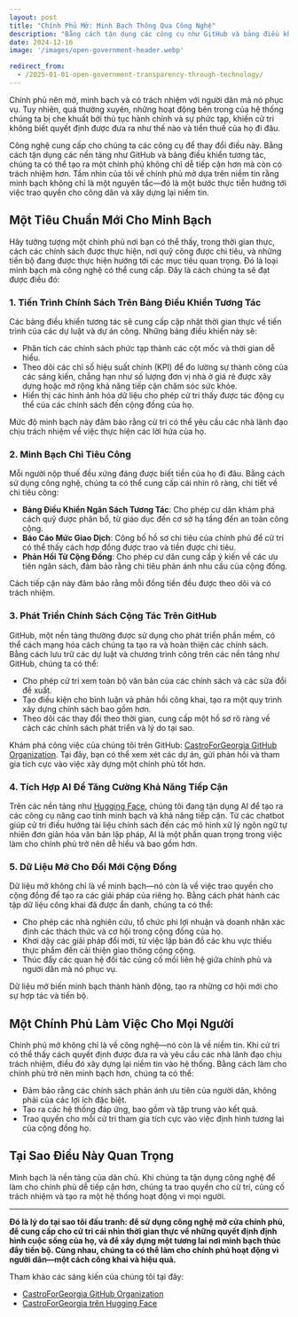 ```yaml
---
layout: post
title: "Chính Phủ Mở: Minh Bạch Thông Qua Công Nghệ"
description: "Bằng cách tận dụng các công cụ như GitHub và bảng điều khiển tương tác, chúng ta có thể cung cấp cho cử tri cái nhìn thời gian thực về tiến trình chính sách và chi tiêu công, làm cho chính phủ trở nên minh bạch và dễ tiếp cận hơn."
date: 2024-12-16
image: '/images/open-government-header.webp'

redirect_from:
  - /2025-01-01-open-government-transparency-through-technology/
---
```


Chính phủ nên mở, minh bạch và có trách nhiệm với người dân mà nó phục vụ. Tuy nhiên, quá thường xuyên, những hoạt động bên trong của hệ thống chúng ta bị che khuất bởi thủ tục hành chính và sự phức tạp, khiến cử tri không biết quyết định được đưa ra như thế nào và tiền thuế của họ đi đâu.

Công nghệ cung cấp cho chúng ta các công cụ để thay đổi điều này. Bằng cách tận dụng các nền tảng như GitHub và bảng điều khiển tương tác, chúng ta có thể tạo ra một chính phủ không chỉ dễ tiếp cận hơn mà còn có trách nhiệm hơn. Tầm nhìn của tôi về chính phủ mở dựa trên niềm tin rằng minh bạch không chỉ là một nguyên tắc—đó là một bước thực tiễn hướng tới việc trao quyền cho công dân và xây dựng lại niềm tin.

## Một Tiêu Chuẩn Mới Cho Minh Bạch

Hãy tưởng tượng một chính phủ nơi bạn có thể thấy, trong thời gian thực, cách các chính sách được thực hiện, nơi quỹ công được chi tiêu, và những tiến bộ đang được thực hiện hướng tới các mục tiêu quan trọng. Đó là loại minh bạch mà công nghệ có thể cung cấp. Đây là cách chúng ta sẽ đạt được điều đó:

### 1. **Tiến Trình Chính Sách Trên Bảng Điều Khiển Tương Tác**

Các bảng điều khiển tương tác sẽ cung cấp cập nhật thời gian thực về tiến trình của các dự luật và dự án công. Những bảng điều khiển này sẽ:

- Phân tích các chính sách phức tạp thành các cột mốc và thời gian dễ hiểu.  
- Theo dõi các chỉ số hiệu suất chính (KPI) để đo lường sự thành công của các sáng kiến, chẳng hạn như số lượng đơn vị nhà ở giá rẻ được xây dựng hoặc mở rộng khả năng tiếp cận chăm sóc sức khỏe.  
- Hiển thị các hình ảnh hóa dữ liệu cho phép cử tri thấy được tác động cụ thể của các chính sách đến cộng đồng của họ.  

Mức độ minh bạch này đảm bảo rằng cử tri có thể yêu cầu các nhà lãnh đạo chịu trách nhiệm về việc thực hiện các lời hứa của họ.

### 2. **Minh Bạch Chi Tiêu Công**

Mỗi người nộp thuế đều xứng đáng được biết tiền của họ đi đâu. Bằng cách sử dụng công nghệ, chúng ta có thể cung cấp cái nhìn rõ ràng, chi tiết về chi tiêu công:

- **Bảng Điều Khiển Ngân Sách Tương Tác**: Cho phép cư dân khám phá cách quỹ được phân bổ, từ giáo dục đến cơ sở hạ tầng đến an toàn công cộng.  
- **Báo Cáo Mức Giao Dịch**: Công bố hồ sơ chi tiêu của chính phủ để cử tri có thể thấy cách hợp đồng được trao và tiền được chi tiêu.  
- **Phản Hồi Từ Cộng Đồng**: Cho phép cư dân cung cấp ý kiến về các ưu tiên ngân sách, đảm bảo rằng chi tiêu phản ánh nhu cầu của cộng đồng.  

Cách tiếp cận này đảm bảo rằng mỗi đồng tiền đều được theo dõi và có trách nhiệm.

### 3. **Phát Triển Chính Sách Cộng Tác Trên GitHub**

GitHub, một nền tảng thường được sử dụng cho phát triển phần mềm, có thể cách mạng hóa cách chúng ta tạo ra và hoàn thiện các chính sách. Bằng cách lưu trữ các dự luật và chương trình công trên các nền tảng như GitHub, chúng ta có thể:

- Cho phép cử tri xem toàn bộ văn bản của các chính sách và các sửa đổi đề xuất.  
- Tạo điều kiện cho bình luận và phản hồi công khai, tạo ra một quy trình xây dựng chính sách bao gồm hơn.  
- Theo dõi các thay đổi theo thời gian, cung cấp một hồ sơ rõ ràng về cách các chính sách phát triển và lý do tại sao.  

Khám phá công việc của chúng tôi trên GitHub: [CastroForGeorgia GitHub Organization](https://github.com/CastroForGeorgia). Tại đây, bạn có thể xem xét các dự án, gửi phản hồi và tham gia tích cực vào việc xây dựng một chính phủ tốt hơn.

### 4. **Tích Hợp AI Để Tăng Cường Khả Năng Tiếp Cận**

Trên các nền tảng như [Hugging Face](https://huggingface.co/CastroForGeorgia), chúng tôi đang tận dụng AI để tạo ra các công cụ nâng cao tính minh bạch và khả năng tiếp cận. Từ các chatbot giúp cử tri điều hướng tài liệu chính sách đến các mô hình xử lý ngôn ngữ tự nhiên đơn giản hóa văn bản lập pháp, AI là một phần quan trọng trong việc làm cho chính phủ trở nên dễ hiểu và bao gồm hơn.

### 5. **Dữ Liệu Mở Cho Đổi Mới Cộng Đồng**

Dữ liệu mở không chỉ là về minh bạch—nó còn là về việc trao quyền cho cộng đồng để tạo ra các giải pháp của riêng họ. Bằng cách phát hành các tập dữ liệu công khai đã được ẩn danh, chúng ta có thể:

- Cho phép các nhà nghiên cứu, tổ chức phi lợi nhuận và doanh nhân xác định các thách thức và cơ hội trong cộng đồng của họ.  
- Khơi dậy các giải pháp đổi mới, từ việc lập bản đồ các khu vực thiếu thực phẩm đến cải thiện giao thông công cộng.  
- Thúc đẩy các quan hệ đối tác củng cố mối liên hệ giữa chính phủ và người dân mà nó phục vụ.  

Dữ liệu mở biến minh bạch thành hành động, tạo ra những cơ hội mới cho sự hợp tác và tiến bộ.

## Một Chính Phủ Làm Việc Cho Mọi Người

Chính phủ mở không chỉ là về công nghệ—nó còn là về niềm tin. Khi cử tri có thể thấy cách quyết định được đưa ra và yêu cầu các nhà lãnh đạo chịu trách nhiệm, điều đó xây dựng lại niềm tin vào hệ thống. Bằng cách làm cho chính phủ trở nên minh bạch hơn, chúng ta có thể:

- Đảm bảo rằng các chính sách phản ánh ưu tiên của người dân, không phải của các lợi ích đặc biệt.  
- Tạo ra các hệ thống đáp ứng, bao gồm và tập trung vào kết quả.  
- Trao quyền cho mỗi cử tri tham gia tích cực vào việc định hình tương lai của cộng đồng họ.  

## Tại Sao Điều Này Quan Trọng

Minh bạch là nền tảng của dân chủ. Khi chúng ta tận dụng công nghệ để làm cho chính phủ dễ tiếp cận hơn, chúng ta trao quyền cho cử tri, củng cố trách nhiệm và tạo ra một hệ thống hoạt động vì mọi người.

---

**Đó là lý do tại sao tôi đấu tranh: để sử dụng công nghệ mở cửa chính phủ, để cung cấp cho cử tri cái nhìn thời gian thực về những quyết định định hình cuộc sống của họ, và để xây dựng một tương lai nơi minh bạch thúc đẩy tiến bộ. Cùng nhau, chúng ta có thể làm cho chính phủ hoạt động vì người dân—một cách công khai và hiệu quả.**

Tham khảo các sáng kiến của chúng tôi tại đây:  
- [CastroForGeorgia GitHub Organization](https://github.com/CastroForGeorgia)  
- [CastroForGeorgia trên Hugging Face](https://huggingface.co/CastroForGeorgia)